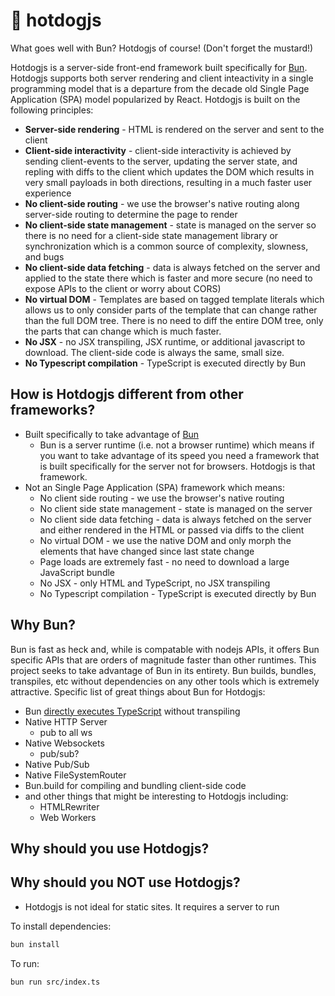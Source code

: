 # 🌭 hotdogjs

What goes well with Bun?  Hotdogjs of course!  (Don't forget the mustard!)

Hotdogjs is a server-side front-end framework built specifically for [Bun](https://bun.sh).  Hotdogjs supports both server rendering and client inteactivity in a single programming model that is a departure from the decade old Single Page Application (SPA) model popularized by React.  Hotdogjs is built on the following principles:
 * **Server-side rendering** - HTML is rendered on the server and sent to the client
 * **Client-side interactivity** - client-side interactivity is achieved by sending client-events to the server, updating the server state, and repling with diffs to the client which updates the DOM which results in very small payloads in both directions, resulting in a much faster user experience
 * **No client-side routing** - we use the browser's native routing along server-side routing to determine the page to render
 * **No client-side state management** - state is managed on the server so there is no need for a client-side state management library or synchronization which is a common source of complexity, slowness, and bugs
 * **No client-side data fetching** - data is always fetched on the server and applied to the state there which is faster and more secure (no need to expose APIs to the client or worry about CORS)
 * **No virtual DOM** - Templates are based on tagged template literals which allows us to only consider parts of the template that can change rather than the full DOM tree.  There is no need to diff the entire DOM tree, only the parts that can change which is much faster.
 * **No JSX** - no JSX transpiling, JSX runtime, or additional javascript to download.  The client-side code is always the same, small size.
 * **No Typescript compilation** - TypeScript is executed directly by Bun

## How is Hotdogjs different from other frameworks?
 * Built specifically to take advantage of [Bun](https://bun.sh)
   * Bun is a server runtime (i.e. not a browser runtime) which means if you want to take advantage of its speed you need a framework that is built specifically for the server not for browsers.  Hotdogjs is that framework.
 * Not an Single Page Application (SPA) framework which means:
    * No client side routing - we use the browser's native routing
    * No client side state management - state is managed on the server
    * No client side data fetching - data is always fetched on the server and either rendered in the HTML or passed via diffs to the client
    * No virtual DOM - we use the native DOM and only morph the elements that have changed since last state change
    * Page loads are extremely fast - no need to download a large JavaScript bundle
    * No JSX - only HTML and TypeScript, no JSX transpiling
    * No Typescript compilation - TypeScript is executed directly by Bun

## Why Bun?
Bun is fast as heck and, while is compatable with nodejs APIs, it offers Bun specific APIs that are orders of magnitude faster than other runtimes. This project seeks to take advantage of Bun in its entirety. Bun builds, bundles, transpiles, etc without dependencies on any other tools which is extremely attractive. Specific list of great things about Bun for Hotdogjs:
 * Bun [directly executes TypeScript](https://bun.sh/docs/runtime/typescript#running-ts-files) without transpiling
 * Native HTTP Server
   * pub to all ws
 * Native Websockets
   * pub/sub?
 * Native Pub/Sub
 * Native FileSystemRouter
 * Bun.build for compiling and bundling client-side code
 * and other things that might be interesting to Hotdogjs including:
   * HTMLRewriter
   * Web Workers

## Why should you use Hotdogjs?

## Why should you NOT use Hotdogjs?
 * Hotdogjs is not ideal for static sites. It requires a server to run 



To install dependencies:

```bash
bun install
```

To run:

```bash
bun run src/index.ts
```
